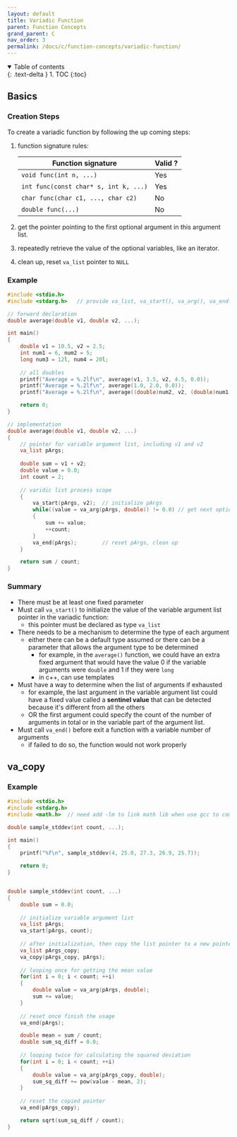 ```yaml
---
layout: default
title: Variadic Function
parent: Function Concepts
grand_parent: C
nav_order: 3
permalink: /docs/c/function-concepts/variadic-function/
---
```


<details open markdown="block">
  <summary>
    Table of contents
  </summary>
  {: .text-delta }
1. TOC
{:toc}
</details>

## Basics

### Creation Steps

To create a variadic function by following the up coming steps:

1. function signature rules: 

   | Function signature                    | Valid ? |
   | ------------------------------------- | ------- |
   | `void func(int n, ...)`               | Yes     |
   | `int func(const char* s, int k, ...)` | Yes     |
   | `char func(char c1, ..., char c2)`    | No      |
   | `double func(...)`                    | No      |

2. get the pointer pointing to the first optional argument in this argument list.

3. repeatedly retrieve the value of the optional variables, like an iterator.

4. clean up, reset `va_list` pointer to `NULL`

### Example

```c
#include <stdio.h>
#include <stdarg.h>   // provide va_list, va_start(), va_arg(), va_end()... macros

// forward declaration
double average(double v1, double v2, ...);

int main()
{
    double v1 = 10.5, v2 = 2.5;
    int num1 = 6, num2 = 5;
    long num3 = 12l, num4 = 20l;
	
    // all doubles
    printf("Average = %.2lf\n", average(v1, 3.5, v2, 4.5, 0.0));
    printf("Average = %.2lf\n", average(1.0, 2.0, 0.0));
    printf("Average = %.2lf\n", average((double)num2, v2, (double)num1, (double)num3, (double)num4, 0.0));

    return 0;
}

// implementation
double average(double v1, double v2, ...)
{
    // pointer for variable argument list, including v1 and v2
    va_list pArgs;
    
    double sum = v1 + v2;
    double value = 0.0;
    int count = 2;
    
    // varidic list process scope
    {
     	va_start(pArgs, v2);  // initialize pArgs
        while((value = va_arg(pArgs, double)) != 0.0) // get next optional argument value
        {
            sum += value;
            ++count;
        }
        va_end(pArgs);   	  // reset pArgs, clean up
	}

    return sum / count;
}
```

### Summary

- There must be at least one fixed parameter
- Must call `va_start()` to initialize the value of the variable argument list pointer in the variadic function:
  - this pointer must be declared as type `va_list`
- There needs to be a mechanism to determine the type of each argument
  - either there can be a default type assumed or there can be a parameter that allows the argument type to be determined
    - for example, in the `average()` function, we could have an extra fixed argument that would have the value 0 if the variable arguments were `double` and 1 if they were `long`
    - in c++, can use templates
- Must have a way to determine when the list of arguments if exhausted
  - for example, the last argument in the variable argument list could have a fixed value called a **sentinel value** that can be detected because it's different from all the others
  - OR the first argument could specify the count of the number of arguments in total or in the variable part of the argument list. 
- Must call `va_end()` before exit a function with a variable number of arguments
  - if failed to do so, the function would not work properly

## va_copy

### Example

```c
#include <stdio.h>
#include <stdarg.h>
#include <math.h>  // need add -lm to link math lib when use gcc to compile

double sample_stddev(int count, ...);

int main()
{
    printf("%f\n", sample_stddev(4, 25.0, 27.3, 26.9, 25.7));

    return 0;
}


double sample_stddev(int count, ...)
{
    double sum = 0.0;
	
    // initialize variable argument list
    va_list pArgs;
    va_start(pArgs, count);
	
    // after initialization, then copy the list pointer to a new pointer
    va_list pArgs_copy;
    va_copy(pArgs_copy, pArgs);
	
    // looping once for getting the mean value
    for(int i = 0; i < count; ++i)
    {
        double value = va_arg(pArgs, double);
        sum += value;
    }
	
    // reset once finish the usage
    va_end(pArgs);

    double mean = sum / count;
    double sum_sq_diff = 0.0;
	
    // looping twice for calculating the squared deviation
    for(int i = 0; i < count; ++i)
    {
        double value = va_arg(pArgs_copy, double);
        sum_sq_diff += pow(value - mean, 2);
    }
	
    // reset the copied pointer
    va_end(pArgs_copy);

    return sqrt(sum_sq_diff / count);
}
```

